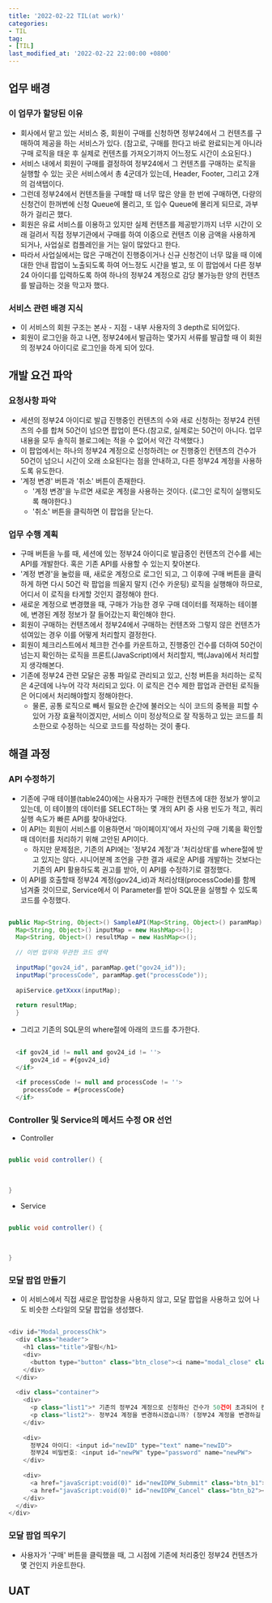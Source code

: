 ```yaml
---
title: '2022-02-22 TIL(at work)'
categories:
- TIL
tag:
- [TIL]
last_modified_at: '2022-02-22 22:00:00 +0800'
---
```



## 업무 배경
### 이 업무가 할당된 이유
- 회사에서 맡고 있는 서비스 중, 회원이 구매를 신청하면 정부24에서 그 컨텐츠를 구매하여 제공을 하는 서비스가 있다. (참고로, 구매를 한다고 바로 완료되는게 아니라 구매 로직을 태운 후 실제로 컨텐츠를 가져오기까지 어느정도 시간이 소요된다.)
- 서비스 내에서 회원이 구매를 결정하여 정부24에서 그 컨텐츠를 구매하는 로직을 실행할 수 있는 곳은 서비스에서 총 4군데가 있는데, Header, Footer, 그리고 2개의 검색탭이다.
- 그런데 정부24에서 컨텐츠들을 구매할 때 너무 많은 양을 한 번에 구매하면, 다량의 신청건이 한꺼번에 신청 Queue에 몰리고, 또 입수 Queue에 몰리게 되므로, 과부하가 걸리곤 했다. 
- 회원은 유료 서비스를 이용하고 있지만 실제 컨텐츠를 제공받기까지 너무 시간이 오래 걸려서 직접 정부기관에서 구매를 하여 이중으로 컨텐츠 이용 금액을 사용하게 되거나, 사업실로 컴플레인을 거는 일이 많았다고 한다.
- 따라서 사업실에서는 많은 구매건이 진행중이거나 신규 신청건이 너무 많을 때 이에 대한 안내 팝업이 노출되도록 하여 어느정도 시간을 벌고, 또 이 팝업에서 다른 정부24 아이디를 입력하도록 하여 하나의 정부24 계정으로 감당 불가능한 양의 컨텐츠를 발급하는 것을 막고자 했다.

### 서비스 관련 배경 지식
- 이 서비스의 회원 구조는 본사 - 지점 - 내부 사용자의 3 depth로 되어있다.
- 회원이 로그인을 하고 나면, 정부24에서 발급하는 몇가지 서류를 발급할 때 이 회원의 정부24 아이디로 로그인을 하게 되어 있다.

## 개발 요건 파악
### 요청사항 파악
- 세션의 정부24 아이디로 발급 진행중인 컨텐츠의 수와 새로 신청하는 정부24 컨텐츠의 수를 합쳐 50건이 넘으면 팝업이 뜬다.(참고로, 실제로는 50건이 아니다. 업무 내용을 모두 솔직히 블로그에는 적을 수 없어서 약간 각색했다.)
- 이 팝업에서는 하나의 정부24 계정으로 신청하려는 or 진행중인 컨텐츠의 건수가 50건이 넘으니 시간이 오래 소요된다는 점을 안내하고, 다른 정부24 계정을 사용하도록 유도한다.
- '계정 변경' 버튼과 '취소' 버튼이 존재한다.
  - '계정 변경'을 누르면 새로운 계정을 사용하는 것이다. (로그인 로직이 실행되도록 해야한다.)
  - '취소' 버튼을 클릭하면 이 팝업을 닫는다.

### 업무 수행 계획
- 구매 버튼을 누를 때, 세션에 있는 정부24 아이디로 발급중인 컨텐츠의 건수를 세는 API를 개발한다. 혹은 기존 API를 사용할 수 있는지 찾아본다.
- '계정 변경'을 눌렀을 때, 새로운 계정으로 로그인 되고, 그 이후에 구매 버튼을 클릭하게 하면 다시 50건 락 팝업을 띄울지 말지 (건수 카운팅) 로직을 실행해야 하므로, 어디서 이 로직을 타게할 것인지 결정해야 한다.
- 새로운 계정으로 변경했을 때, 구매가 가능한 경우 구매 데이터를 적재하는 테이블에, 변경된 계정 정보가 잘 들어갔는지 확인해야 한다.
- 회원이 구매하는 컨텐츠에서 정부24에서 구매하는 컨텐츠와 그렇지 않은 컨텐츠가 섞여있는 경우 이를 어떻게 처리할지 결정한다.
- 회원이 체크리스트에서 체크한 건수를 카운트하고, 진행중인 건수를 더하여 50건이 넘는지 확인하는 로직을 프론트(JavaScript)에서 처리할지, 백(Java)에서 처리할지 생각해본다.
- 기존에 정부24 관련 모달은 공통 파일로 관리되고 있고, 신청 버튼을 처리하는 로직은 4군데에 나누어 각각 처리되고 있다. 이 로직은 건수 제한 팝업과 관련된 로직들은 어디에서 처리해야할지 정해야한다.
  - 물론, 공통 로직으로 빼서 필요한 순간에 불러오는 식이 코드의 중복을 피할 수 있어 가장 효율적이겠지만, 서비스 이미 정상적으로 잘 작동하고 있는 코드를 최소한으로 수정하는 식으로 코드를 작성하는 것이 좋다.

## 해결 과정
### API 수정하기
- 기존에 구매 테이블(table240)에는 사용자가 구매한 컨텐츠에 대한 정보가 쌓이고 있는데, 이 테이블의 데이터를 SELECT하는 몇 개의 API 중 사용 빈도가 적고, 쿼리 실행 속도가 빠른 API를 찾아내었다.
- 이 API는 회원이 서비스를 이용하면서 '마이페이지'에서 자신의 구매 기록을 확인할 때 데이터를 처리하기 위해 고안된 API이다.
  - 하지만 문제점은, 기존의 API에는 '정부24 계정'과 '처리상태'를 where절에 받고 있지는 않다. 시니어분께 조언을 구한 결과 새로운 API를 개발하는 것보다는 기존의 API 활용하도록 권고를 받아, 이 API를 수정하기로 결정했다.
- 이 API를 호출할때 정부24 계정(gov24_id)과 처리상태(processCode)를 함께 넘겨줄 것이므로, Service에서 이 Parameter를 받아 SQL문을 실행할 수 있도록 코드를 수정했다.

```java

public Map<String, Object>() SampleAPI(Map<String, Object>() paramMap) {
  Map<String, Object>() inputMap = new HashMap<>();
  Map<String, Object>() resultMap = new HashMap<>();
  
  // 이번 업무와 무관한 코드 생략
  
  inputMap("gov24_id", paramMap.get("gov24_id"));
  inputMap("processCode", paramMap.get("processCode"));
  
  apiService.getXxxx(inputMap);
  
  return resultMap;
  }

```

- 그리고 기존의 SQL문의 where절에 아래의 코드를 추가한다.
  
```sql
  
  <if gov24_id != null and gov24_id != ''>
      gov24_id = #{gov24_id}
  </if>
  
  <if processCode != null and processCode != ''>
    processCode = #{processCode}
  </if>

```

### Controller 및 Service의 메서드 수정 OR 선언
- Controller
  
```java

public void controller() {
 
  
  
}

```

- Service
  
```java

public void controller() {
 
  
  
}

```
        
### 모달 팝업 만들기
- 이 서비스에서 직접 새로운 팝업창을 사용하지 않고, 모달 팝업을 사용하고 있어 나도 비슷한 스타일의 모달 팝업을 생성했다.
  
```javascript

<div id="Modal_processChk">
  <div class="header">
    <h1 class="title">알림</h1>
    <div>
      <button type="button" class="btn_close"><i name="modal_close" class="icon_close"></i></button>
    </div>
  </div>
  
  <div class="container">
    <div>
      <p class="list1">* 기존의 정부24 계정으로 신청하신 건수가 50건이 초과되어 컨텐츠 제공에 많은 시간이 소요됩니다.</p>
      <p class="list2">- 정부24 계정을 변경하시겠습니까? (정부24 계정을 변경하길 원하시면 변경하실 정부24 계정 정보를 입력하여 주시길 바랍니다. '취소' 버튼 클릭시 기존의 정부24 계정을 사용합니다.</p>
    </div>
    
    <div>
      정부24 아이디: <input id="newID" type="text" name="newID">
      정부24 비밀번호: <input id="newPW" type="password" name="newPW">
    </div>
    
    <div>
      <a href="javaScript:void(0)" id="newIDPW_Submmit" class="btn_b1"><span>계정 변경</span></a>
      <a href="javaScript:void(0)" id="newIDPW_Cancel" class="btn_b2"><span>취소</span></a>
    </div>
  </div>
</div>

```

### 모달 팝업 띄우기
- 사용자가 '구매' 버튼을 클릭했을 때, 그 시점에 기존에 처리중인 정부24 컨텐츠가 몇 건인지 카운트한다.





## UAT


